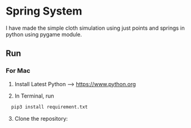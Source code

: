 
# Spring System
I have made the simple cloth simulation using just points and springs in python using pygame module.

## Run

### For Mac
1. Install Latest Python --> https://www.python.org
 
2. In Terminal, run
```bash
  pip3 install requirement.txt
```
3. Clone the repository:
```bash
  
```
